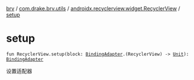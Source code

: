 [brv](../../index.md) / [com.drake.brv.utils](../index.md) / [androidx.recyclerview.widget.RecyclerView](index.md) / [setup](./setup.md)

# setup

`fun RecyclerView.setup(block: `[`BindingAdapter`](../../com.drake.brv/-binding-adapter/index.md)`.(RecyclerView) -> `[`Unit`](https://kotlinlang.org/api/latest/jvm/stdlib/kotlin/-unit/index.html)`): `[`BindingAdapter`](../../com.drake.brv/-binding-adapter/index.md)

设置适配器

